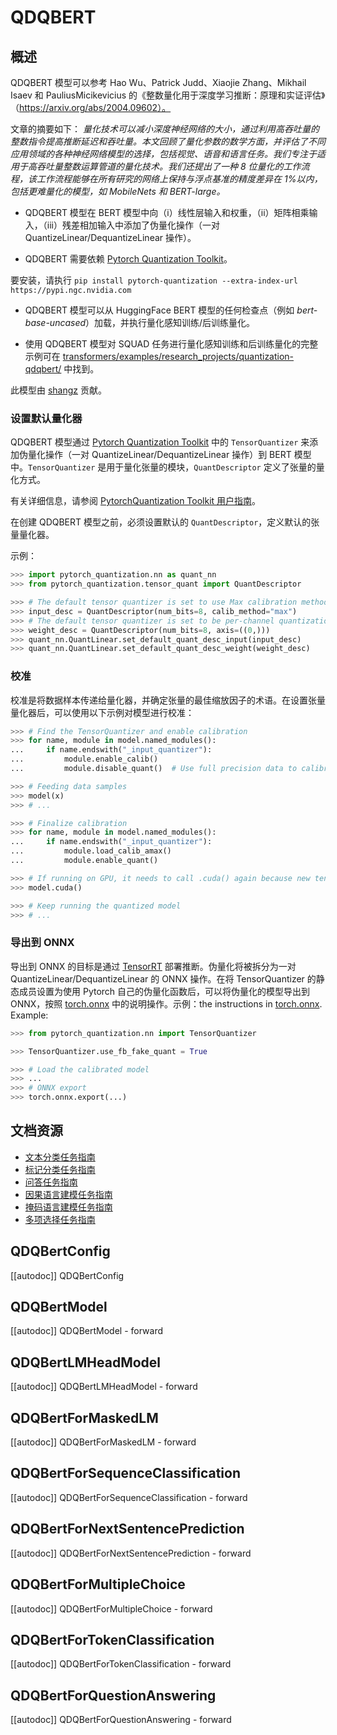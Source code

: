 <!--版权所有 2021 年 NVIDIA 公司和 HuggingFace 团队。保留所有权利。
根据 Apache 许可证第 2.0 版（“许可证”）授权；除非符合许可证，否则您不得使用此文件。您可以在以下位置获取许可证的副本
http://www.apache.org/licenses/LICENSE-2.0
除非适用法律要求或书面同意，根据许可证发布的软件是按照“按原样”分发的，不附带任何明示或暗示的保证或条件。请参阅许可证了解特定语言下的权限和限制。
⚠️请注意，此文件是 Markdown 格式的，但包含特定的语法，用于我们的文档构建器（类似于 MDX），在您的 Markdown 查看器中可能无法正确显示。
-->
# QDQBERT

## 概述

QDQBERT 模型可以参考 Hao Wu、Patrick Judd、Xiaojie Zhang、Mikhail Isaev 和 PauliusMicikevicius 的《整数量化用于深度学习推断：原理和实证评估》（https://arxiv.org/abs/2004.09602）。

文章的摘要如下：
*量化技术可以减小深度神经网络的大小，通过利用高吞吐量的整数指令提高推断延迟和吞吐量。本文回顾了量化参数的数学方面，并评估了不同应用领域的各种神经网络模型的选择，包括视觉、语音和语言任务。我们专注于适用于高吞吐量整数运算管道的量化技术。我们还提出了一种 8 位量化的工作流程，该工作流程能够在所有研究的网络上保持与浮点基准的精度差异在 1%以内，包括更难量化的模型，如 MobileNets 和 BERT-large。* 

- QDQBERT 模型在 BERT 模型中向（i）线性层输入和权重，（ii）矩阵相乘输入，（iii）残差相加输入中添加了伪量化操作（一对 QuantizeLinear/DequantizeLinear 操作）。

- QDQBERT 需要依赖 [Pytorch Quantization Toolkit](https://github.com/NVIDIA/TensorRT/tree/master/tools/pytorch-quantization)。

要安装，请执行 `pip install pytorch-quantization --extra-index-url https://pypi.ngc.nvidia.com` 


- QDQBERT 模型可以从 HuggingFace BERT 模型的任何检查点（例如 *bert-base-uncased*）加载，并执行量化感知训练/后训练量化。


- 使用 QDQBERT 模型对 SQUAD 任务进行量化感知训练和后训练量化的完整示例可在 [transformers/examples/research_projects/quantization-qdqbert/](examples/research_projects/quantization-qdqbert/) 中找到。



此模型由 [shangz](https://huggingface.co/shangz) 贡献。

### 设置默认量化器

QDQBERT 模型通过 [Pytorch Quantization Toolkit](https://github.com/NVIDIA/TensorRT/tree/master/tools/pytorch-quantization) 中的 `TensorQuantizer` 来添加伪量化操作（一对 QuantizeLinear/DequantizeLinear 操作）到 BERT 模型中。`TensorQuantizer` 是用于量化张量的模块，`QuantDescriptor` 定义了张量的量化方式。

有关详细信息，请参阅 [PytorchQuantization Toolkit 用户指南](https://docs.nvidia.com/deeplearning/tensorrt/pytorch-quantization-toolkit/docs/userguide.html)。

在创建 QDQBERT 模型之前，必须设置默认的 `QuantDescriptor`，定义默认的张量量化器。

示例：

```python
>>> import pytorch_quantization.nn as quant_nn
>>> from pytorch_quantization.tensor_quant import QuantDescriptor

>>> # The default tensor quantizer is set to use Max calibration method
>>> input_desc = QuantDescriptor(num_bits=8, calib_method="max")
>>> # The default tensor quantizer is set to be per-channel quantization for weights
>>> weight_desc = QuantDescriptor(num_bits=8, axis=((0,)))
>>> quant_nn.QuantLinear.set_default_quant_desc_input(input_desc)
>>> quant_nn.QuantLinear.set_default_quant_desc_weight(weight_desc)
```

### 校准

校准是将数据样本传递给量化器，并确定张量的最佳缩放因子的术语。在设置张量量化器后，可以使用以下示例对模型进行校准：

```python
>>> # Find the TensorQuantizer and enable calibration
>>> for name, module in model.named_modules():
...     if name.endswith("_input_quantizer"):
...         module.enable_calib()
...         module.disable_quant()  # Use full precision data to calibrate

>>> # Feeding data samples
>>> model(x)
>>> # ...

>>> # Finalize calibration
>>> for name, module in model.named_modules():
...     if name.endswith("_input_quantizer"):
...         module.load_calib_amax()
...         module.enable_quant()

>>> # If running on GPU, it needs to call .cuda() again because new tensors will be created by calibration process
>>> model.cuda()

>>> # Keep running the quantized model
>>> # ...
```

### 导出到 ONNX

导出到 ONNX 的目标是通过 [TensorRT](https://developer.nvidia.com/tensorrt) 部署推断。伪量化将被拆分为一对 QuantizeLinear/DequantizeLinear 的 ONNX 操作。在将 TensorQuantizer 的静态成员设置为使用 Pytorch 自己的伪量化函数后，可以将伪量化的模型导出到 ONNX，按照 [torch.onnx](https://pytorch.org/docs/stable/onnx.html) 中的说明操作。示例：the instructions in [torch.onnx](https://pytorch.org/docs/stable/onnx.html). Example:

```python
>>> from pytorch_quantization.nn import TensorQuantizer

>>> TensorQuantizer.use_fb_fake_quant = True

>>> # Load the calibrated model
>>> ...
>>> # ONNX export
>>> torch.onnx.export(...)
```

## 文档资源
- [文本分类任务指南](../tasks/sequence_classification)
- [标记分类任务指南](../tasks/token_classification)
- [问答任务指南](../tasks/question_answering)
- [因果语言建模任务指南](../tasks/language_modeling)
- [掩码语言建模任务指南](../tasks/masked_language_modeling)
- [多项选择任务指南](../tasks/multiple_choice)
## QDQBertConfig

[[autodoc]] QDQBertConfig

## QDQBertModel

[[autodoc]] QDQBertModel
    - forward

## QDQBertLMHeadModel

[[autodoc]] QDQBertLMHeadModel
    - forward

## QDQBertForMaskedLM

[[autodoc]] QDQBertForMaskedLM
    - forward

## QDQBertForSequenceClassification

[[autodoc]] QDQBertForSequenceClassification
    - forward

## QDQBertForNextSentencePrediction

[[autodoc]] QDQBertForNextSentencePrediction
    - forward

## QDQBertForMultipleChoice

[[autodoc]] QDQBertForMultipleChoice
    - forward

## QDQBertForTokenClassification

[[autodoc]] QDQBertForTokenClassification
    - forward

## QDQBertForQuestionAnswering

[[autodoc]] QDQBertForQuestionAnswering
    - forward
